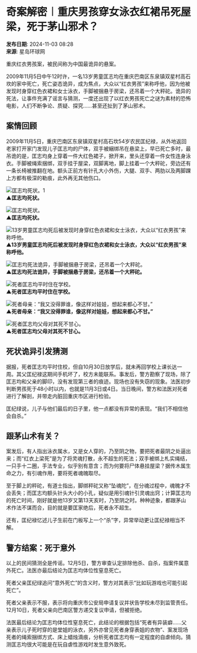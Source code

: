 # 奇案解密︱重庆男孩穿女泳衣红裙吊死屋梁，死于茅山邪术？

**发布日期**: 2024-11-03 08:28  
**来源**: 星岛环球网

重庆红衣男孩案，被民间称为中国最诡异的悬案。

2009年11月5日中午12时许，一名13岁男童匡志均在重庆巴南区东泉镇双星村高石坎的家中死亡，死亡姿态诡异，成为焦点，大众以“红衣男孩”来称呼他，因为他被发现时身穿红色衣裙和女士泳衣，手脚被捆悬于房梁，还吊着一个大秤砣。诡异的死法，让事件充满了谣言与猜测，一度还出现了以红衣男孩死亡之谜为素材的恐怖电影，人们不断争论、质疑、探究……甚至还扯到了茅山邪术。

## 案情回顾

2009年11月5日，重庆巴南区东泉镇双星村高石坎54岁农民匡纪禄，从外地返回老家打开家门发现儿子匡志均的尸体，双手被綑绑吊在悬梁上，早已死亡多时，最吊诡的是，匡志均身上穿着一件大红色裙子，掀开来，里头还穿着一件女性连身泳衣。手脚被绳索捆绑，双手挂于屋梁，双脚离地，脚上挂着一个大秤砣，旁边还有一条长椅被推翻在地。额头正前方有针孔大小外伤，大腿、双手、两肋以及两脚踝上方都有极深的勒痕，此外再无其他伤口。

![匡志均死状。1](/upload/resources/image/2024/11/03/2325591.jpg)  
**▲匡志均死状。**

![匡志均死状。](/upload/resources/image/2024/11/03/2325592.jpg)  
**▲匡志均死状。**

![13岁男童匡志均死后被发现时身穿红色衣裙和女士泳衣，大众以“红衣男孩”来称呼他。](/upload/resources/image/2024/11/03/2325593_800x99999.jpg)  
**▲13岁男童匡志均死后被发现时身穿红色衣裙和女士泳衣，大众以“红衣男孩”来称呼他。**

![匡志均死法诡异，手脚被捆悬于房梁，还吊着一个大秤砣。](/upload/resources/image/2024/11/03/2325594.jpg)  
**▲匡志均死法诡异，手脚被捆悬于房梁，还吊着一个大秤砣。**

![死者匡志均平时住在学校。](/upload/resources/image/2024/11/03/2325595.jpg)  
**▲死者匡志均平时住在学校。**

![死者母亲：“我又没得罪谁，像这样对娃娃，想起来都心不甘。”](/upload/resources/image/2024/11/03/2325596.jpg)  
**▲死者母亲：“我又没得罪谁，像这样对娃娃，想起来都心不甘。”**

![死者匡志均父母对其死不甘心。](/upload/resources/image/2024/11/03/2325597.jpg)  
**▲死者匡志均父母对其死不甘心。**

## 死状诡异引发猜测

据报，死者匡志均平时住校，但自10月30日放学后，就未再回学校上课长达一周。其父匡纪禄这期间手机坏了，校方未能联系。事发后，警方勘察了现场，除了匡志均和父亲的脚印，没有发现第三者的痕迹。现场也没有失窃的现象。法医初步判断男孩死于48小时以内，也就是11月3日或4日。当日晚间，警方和法医对死者进行了解剖，并带走内脏回重庆市区进行检验。

匡纪绿说，儿子与他们最后的日子里，他一点都没有异常的表现。“我们不相信他会自杀。”

## 跟茅山术有关？

案发后，有人指出泳衣属水，又是女人穿的，乃至阴之物，要把死者最阴之处逼出来；而“红衣上梁死”是为了将灵魂打散，永不超生的死法；双手被绑上札实绳结，一只手十二圈，手法专业，似乎别有意含；而为何要将尸体悬挂屋梁？据传木属生命之力，有引魂作用，要将死者魂魄取尽。

至于脚上的秤砣，有道士指出，脚绑秤砣又称“坠魂陀”，在分魂过程中，魂魄才不会丢失；而匡志均额头针头大小的小孔，疑似是用引魂针引灵魂出窍；计算匡志均的死亡时间，刚好就是他13岁又第13天亥时，乃至阴之时。种种迹象，都跟茅山术作法不谋而合，目的就是要匡家绝后，死者永不超生。

还有，匡纪禄忆述儿子生前在门板写上一个“杀”字，异常举动更让匡纪禄相当不解。

## 警方结案：死于意外

以上的民间猜测全是传谣。12月5日，警方审查认定排除他杀、自杀，指案件属意外死亡。法医亦最后结论为匡志均体位性窒息死亡。

死者父亲匡纪绿追问“意外死亡”的含义时，警方对其表示“比如玩游戏也可能引起死亡”。

死者父亲表示不服，表示将向重庆市公安局申请复议并状告学校未尽到监管责任。12月10日，死者父亲向巴南区警方递交复议申请，但被拒绝。

法医最后结论为匡志均体位性窒息死亡，此结论的根据包括“死者有异装癖……父亲表示儿子死时穿的是堂姐的泳衣，另外亦曾见死者身穿表姐的衣物”、案发现场死者的绳索捆绑方式、床上蜡烛滴痕，分析死者匡志均有一定程度的自虐倾向。猜测匡志均很大可能是在玩自虐性游戏时发生意外致死。
<!-- tcd_original_link https://m.stnn.cc/c/2024-11-03/3931866.shtml -->
